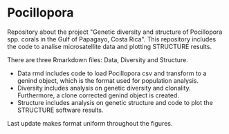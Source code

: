 # Pocillopora

Repository about the project "Genetic diversity and structure of Pocillopora spp. corals in the Gulf of Papagayo, Costa Rica".
This repository includes the code to analise microsatellite data and plotting STRUCTURE results.

There are three Rmarkdown files: Data, Diversity and Structure.
- Data rmd includes code to load Pocillopora csv and transform to a genind object, which is the format used for population analysis.
- Diversity includes analysis on genetic diversity and clonality. Furthermore, a clone corrected genind object is created.
- Structure includes analysis on genetic structure and code to plot the STRUCTURE software results.

Last update makes format uniform throughout the figures.
